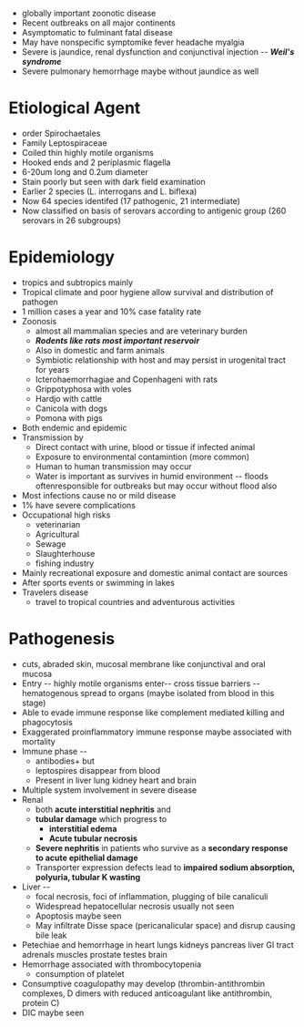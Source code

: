 - globally important zoonotic disease
- Recent outbreaks on all major continents
- Asymptomatic to fulminant fatal disease 
- May have nonspecific symptomike fever headache myalgia
- Severe is jaundice, renal dysfunction and conjunctival injection -- ***Weil's syndrome***
- Severe pulmonary hemorrhage maybe without jaundice as well
# Etiological Agent 
- order Spirochaetales 
- Family Leptospiraceae 
- Coiled thin highly motile organisms 
- Hooked ends and 2 periplasmic flagella 
- 6-20um long and 0.2um diameter
- Stain poorly but seen with dark field examination
- Earlier 2 species (L. interrogans and L. biflexa)
- Now 64 species identifed (17 pathogenic, 21 intermediate)
- Now classified on basis of serovars according to antigenic group (260 serovars in 26 subgroups)
# Epidemiology
- tropics and subtropics mainly 
- Tropical climate and poor hygiene allow survival and distribution of pathogen 
- 1 million cases a year and 10% case fatality rate 
- Zoonosis
    - almost all mammalian species and are veterinary burden 
    - ***Rodents like rats most important reservoir***
    - Also in domestic and farm animals 
    - Symbiotic relationship with host and may persist in urogenital tract for years 
    - Icterohaemorrhagiae and Copenhageni with rats 
    - Grippotyphosa with voles 
    - Hardjo with cattle 
    - Canicola with dogs 
    - Pomona with pigs 
- Both endemic and epidemic 
- Transmission by 
    - Direct contact with urine, blood or tissue if infected animal 
    - Exposure to environmental contamintion (more common)
    - Human to human transmission may occur
    - Water is important as survives in humid environment -- floods oftenresponsible for outbreaks but may occur without flood also 
- Most infections cause no or mild disease
- 1% have severe complications
- Occupational high risks 
    - veterinarian
    - Agricultural
    - Sewage 
    - Slaughterhouse
    - fishing industry
- Mainly recreational exposure and domestic animal contact are sources 
- After sports events or swimming in lakes 
- Travelers disease
    - travel to tropical countries and adventurous activities
# Pathogenesis
- cuts, abraded skin, mucosal membrane like conjunctival and oral mucosa 
- Entry -- highly motile organisms enter-- cross tissue barriers -- hematogenous spread to organs (maybe isolated from blood in this stage)
- Able to evade immune response like complement mediated killing and phagocytosis
- Exaggerated proinflammatory immune response maybe associated with mortality 
- Immune phase --
    - antibodies+ but 
    - leptospires disappear from blood 
    - Present in liver lung kidney heart and brain 
- Multiple system involvement in severe disease
- Renal 
    - both **acute interstitial nephritis** and 
    - **tubular damage** which progress to
        - **interstitial edema** 
        - **Acute tubular necrosis**
    - **Severe nephritis** in patients who survive as a **secondary response to acute epithelial damage** 
    - Transporter expression defects lead to **impaired sodium absorption, polyuria, tubular K wasting**
- Liver -- 
    - focal necrosis, foci of inflammation, plugging of bile canaliculi 
    - Widespread hepatocellular necrosis usually not seen 
    - Apoptosis maybe seen 
    - May infiltrate Disse space (pericanalicular space) and disrup causing bile leak 
- Petechiae and hemorrhage in heart lungs kidneys pancreas liver GI tract adrenals muscles prostate testes brain 
- Hemorrhage associated with thrombocytopenia 
     - consumption of platelet
 - Consumptive coagulopathy may develop (thrombin-antithrombin complexes, D dimers with reduced anticoagulant like antithrombin, protein C)
 - DIC maybe seen 